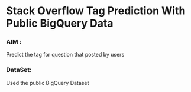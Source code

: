 # Stack Overflow Tag Prediction With Public BigQuery Data

### AIM :
Predict the tag for question that posted by users

### DataSet:
Used the public BigQuery Dataset
